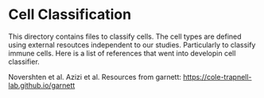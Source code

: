 
# Cell Classification

This directory contains files to classify cells.  The cell types are defined using external  resoutces independent to our studies. Particularly to classify immune cells.  Here is a list of references that went into developin cell classifier.

Novershten et al.
Azizi et al.
Resources from garnett: https://cole-trapnell-lab.github.io/garnett

